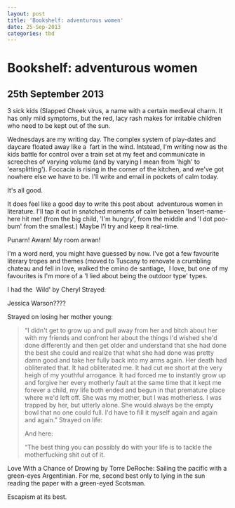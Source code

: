 ```yaml
---
layout: post
title: 'Bookshelf: adventurous women'
date: 25-Sep-2013
categories: tbd
---
```


# Bookshelf: adventurous women

## 25th September 2013

3 sick kids (Slapped Cheek virus,   a name with a certain medieval charm. It has only mild symptoms,   but the red,   lacy rash makes for irritable children who need to be kept out of the sun.

Wednesdays are my writing day. The complex system of play-dates and daycare floated away like a  fart in the wind. Intstead, I'm writing now as the kids battle for control over a train set at my feet and communicate in screeches of varying volume (and by varying I mean from 'high' to 'earsplitting'). Foccacia is rising in the corner of the kitchen, and we've got nowhere else we have to be. I'll write and email in pockets of calm today.

It's all good.

It does feel like a good day to write this post about  adventurous women in literature. I'll tap it out in snatched moments of calm between 'Insert-name-here hit me! (from the big child, 'I'm hungry', from the middle and 'I dot poo-bum' from the smallest.) Maybe I'l try and keep it real-time.

Punarn! Awarn! My room arwan!

I'm a word nerd, you might have guessed by now. I've got a few favourite literary tropes and themes (moved to Tuscany to renovate a crumbling chateau and fell in love, walked the cmino de santiage,  I love, but one of my favourites is I'm more of a 'I lied about being the outdoor type' types.

I had the  Wild' by Cheryl Strayed:

 

Jessica Warson????

Strayed on losing her mother young:

<blockquote>“I didn't get to grow up and pull away from her and bitch about her with my friends and confront her about the things I'd wished she'd done differently and then get older and understand that she had done the best she could and realize that what she had done was pretty damn good and take her fully back into my arms again. Her death had obliterated that. It had obliterated me. It had cut me short at the very heigh of my youthful arrogance. It had forced me to instantly grow up and forgive her every motherly fault at the same time that it kept me forever a child, my life both ended and begun in that premature place where we'd left off. She was my mother, but I was motherless. I was trapped by her, but utterly alone. She would always be the empty bowl that no one could full. I'd have to fill it myself again and again and again.” Strayed on life:

And here:

“The best thing you can possibly do with your life is to tackle the motherfucking shit out of it.</blockquote>

Love With a Chance of Drowing by Torre DeRoche: Sailing the pacific with a green-eyes Argentinian. For me, second best only to lying in the sun reading the paper with a green-eyed Scotsman.

Escapism at its best.
